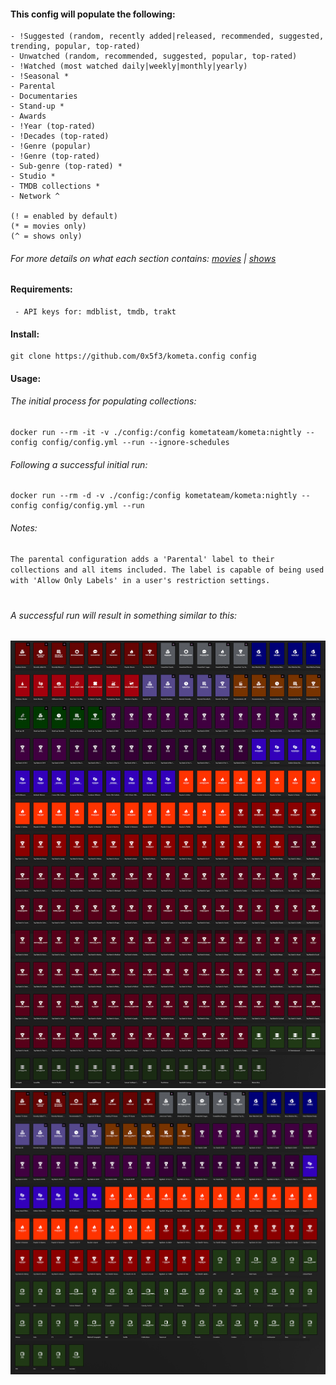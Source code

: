#### This config will populate the following:
```
- !Suggested (random, recently added|released, recommended, suggested, trending, popular, top-rated)
- Unwatched (random, recommended, suggested, popular, top-rated)
- !Watched (most watched daily|weekly|monthly|yearly)
- !Seasonal *
- Parental
- Documentaries
- Stand-up *
- Awards
- !Year (top-rated)
- !Decades (top-rated)
- !Genre (popular)
- !Genre (top-rated)
- Sub-genre (top-rated) *
- Studio *
- TMDB collections *
- Network ^

(! = enabled by default)
(* = movies only)
(^ = shows only)
```
###### For more details on what each section contains: [movies](MOVIES.md) | [shows](SHOWS.md)
#### Requirements:
```
 - API keys for: mdblist, tmdb, trakt
```
#### Install:
```
git clone https://github.com/0x5f3/kometa.config config
```
#### Usage:

###### The initial process for populating collections:
```
docker run --rm -it -v ./config:/config kometateam/kometa:nightly --config config/config.yml --run --ignore-schedules
```
###### Following a successful initial run:
```
docker run --rm -d -v ./config:/config kometateam/kometa:nightly --config config/config.yml --run
```
###### Notes:
``
The parental configuration adds a 'Parental' label to their collections and all items included. The label is capable of being used with 'Allow Only Labels' in a user's restriction settings.
``
#
#
###### A successful run will result in something similar to this:
![movies](/assets/_/_movies.png)
![shows](/assets/_/_shows.png)
